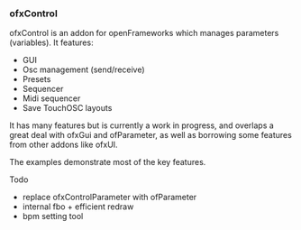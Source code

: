 ### ofxControl

ofxControl is an addon for openFrameworks which manages parameters (variables). It features:

 * GUI
 * Osc management (send/receive)
 * Presets
 * Sequencer
 * Midi sequencer
 * Save TouchOSC layouts

It has many features but is currently a work in progress, and overlaps a great deal with ofxGui and ofParameter, as well as borrowing some features from other addons like ofxUI. 	

The examples demonstrate most of the key features.

Todo
 * replace ofxControlParameter with ofParameter
 * internal fbo + efficient redraw
 * bpm setting tool
